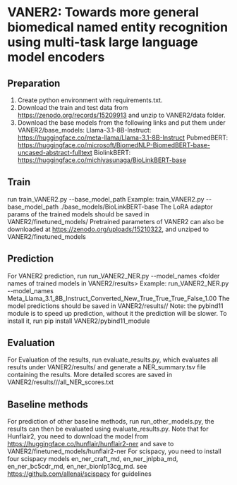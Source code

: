 # VANER2: Towards more general biomedical named entity recognition using multi-task large language model encoders

## Preparation
1. Create python environment with requirements.txt.
2. Download the train and test data from https://zenodo.org/records/15209913 and unzip to VANER2/data folder.
3. Download the base models from the following links and put them under VANER2/base_models:
Llama-3.1-8B-Instruct: https://huggingface.co/meta-llama/Llama-3.1-8B-Instruct
PubmedBERT: https://huggingface.co/microsoft/BiomedNLP-BiomedBERT-base-uncased-abstract-fulltext
BiolinkBERT: https://huggingface.co/michiyasunaga/BioLinkBERT-base

## Train
run train_VANER2.py --base_model_path <path to the model folder>
Example: train_VANER2.py --base_model_path ./base_models/BioLinkBERT-base
The LoRA adaptor params of the trained models should be saved in VANER2/finetuned_models/<model name> 
Pretrained parameters of VANER2 can also be downloaded at https://zenodo.org/uploads/15210322, and unziped to VANER2/finetuned_models

## Prediction
For VANER2 prediction, run run_VANER2_NER.py --model_names <folder names of trained models in VANER2/results>
Example: run_VANER2_NER.py --model_names Meta_Llama_3.1_8B_Instruct_Converted_New_True_True_True_False_1.00
The model predictions should be saved in VANER2/results/<dataset folder name>/<model name>
Note: the pybind11 module is to speed up prediction, without it the prediction will be slower. To install it, run pip install VANER2/pybind11_module

## Evaluation
For Evaluation of the results, run evaluate_results.py, which evaluates all results under VANER2/results/<dataset folder name> and generate a NER_summary.tsv file containing the results.
More detailed scores are saved in VANER2/results/<dataset folder name>/<model name>/all_NER_scores.txt 

## Baseline methods
For prediction of other baseline methods, run run_other_models.py, the results can then be evaluated using evaluate_results.py.
Note that for Hunflair2, you need to download the model from https://huggingface.co/hunflair/hunflair2-ner and save to VANER2/finetuned_models/hunflair2-ner
For scispacy, you need to install four scispacy models en_ner_craft_md, en_ner_jnlpba_md, en_ner_bc5cdr_md, en_ner_bionlp13cg_md. see https://github.com/allenai/scispacy for guidelines


